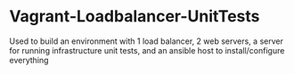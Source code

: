 # Vagrant-Loadbalancer-UnitTests
Used to build an environment with 1 load balancer, 2 web servers, a server for running infrastructure unit tests, and an ansible host to install/configure everything
